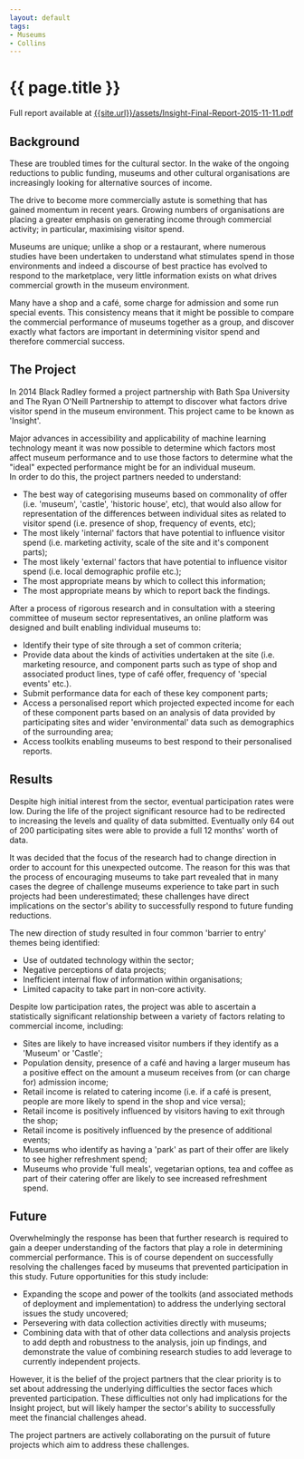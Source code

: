 ```yaml
---
layout: default
tags:
- Museums
- Collins
---
```

# {{ page.title }}

Full report available at [{{site.url}}/assets/Insight-Final-Report-2015-11-11.pdf](/assets/Insight-Final-Report-2015-11-11.pdf)

## Background

These are troubled times for the cultural sector. In the wake of the ongoing reductions to public funding, museums and other cultural organisations are increasingly looking for alternative sources of income. 

The drive to become more commercially astute is something that has gained momentum in recent years. Growing numbers of organisations are placing a greater emphasis on generating income through commercial activity; in particular, maximising visitor spend. 

Museums are unique; unlike a shop or a restaurant, where numerous studies have been undertaken to understand what stimulates spend in those environments and indeed a discourse of best practice has evolved to respond to the marketplace, very little information exists on what drives commercial growth in the museum environment.

Many have a shop and a café, some charge for admission and some run special events.  This consistency means that it might be possible to compare the commercial performance of museums together as a group, and discover exactly what factors are important in determining visitor spend and therefore commercial success.

## The Project

In 2014 Black Radley formed a project partnership with Bath Spa University and The Ryan O'Neill Partnership to attempt to discover what factors drive visitor spend in the museum environment. This project came to be known as 'Insight'. 

Major advances in accessibility and applicability of machine learning technology meant it was now possible to determine which factors most affect museum performance and to use those factors to determine what the "ideal" expected performance might be for an individual museum.  
In order to do this, the project partners needed to understand:

* The best way of categorising museums based on commonality of offer (i.e. 'museum', 'castle', 'historic house', etc), that would also allow for representation of the differences  between individual sites as related to visitor spend (i.e. presence of shop, frequency of events, etc);
* The most likely 'internal' factors that have potential to influence visitor spend (i.e. marketing activity, scale of the site and it's component parts);
* The most likely 'external' factors that have potential to influence visitor spend (i.e. local demographic profile etc.);
* The most appropriate means by which to collect this information;
* The most appropriate means by which to report back the findings.

After a process of rigorous research and in consultation with a steering committee of museum sector representatives, an online platform was designed and built enabling individual museums to:

* Identify their type of site through a set of common criteria;
* Provide data about the kinds of activities undertaken at the site (i.e. marketing resource, and component parts such as type of shop and associated product lines, type of café offer, frequency of 'special events' etc.). 
* Submit performance data for each of these key component parts;
* Access a personalised report which projected expected income for each of these component parts based on an analysis of data provided by participating sites and wider 'environmental' data such as demographics of the surrounding area;
* Access toolkits enabling museums to best respond to their personalised reports. 

## Results

Despite high initial interest from the sector, eventual participation rates were low. During the life of the project significant resource had to be redirected to increasing the levels and quality of data submitted. Eventually only 64 out of 200 participating sites were able to provide a full 12 months' worth of data. 

It was decided that the focus of the research had to change direction in order to account for this unexpected outcome. The reason for this was that the process of encouraging museums to take part revealed that in many cases the degree of challenge museums experience to take part in such projects had been underestimated; these challenges have direct implications on the sector's ability to successfully respond to future funding reductions. 

The new direction of study resulted in four common 'barrier to entry' themes being identified:

* Use of outdated technology within the sector;
* Negative perceptions of data projects;
* Inefficient internal flow of information within organisations;
* Limited capacity to take part in non-core activity. 

Despite low participation rates, the project was able to ascertain a statistically significant relationship between a variety of factors relating to commercial income, including:

* Sites are likely to have increased visitor numbers if they identify as a 'Museum' or 'Castle';
* Population density, presence of a café and having a larger museum has a positive effect on the amount a museum receives from (or can charge for) admission income;
* Retail income is related to catering income (i.e. if a café is present, people are more likely to spend in the shop and vice versa); 
* Retail income is positively influenced by visitors having to exit through the shop;
* Retail income is positively influenced by the presence of additional events;
* Museums who identify as having a 'park' as part of their offer are likely to see higher refreshment spend;
* Museums who provide 'full meals', vegetarian options, tea and coffee as part of their catering offer are likely to see increased refreshment spend.

## Future

Overwhelmingly the response has been that further research is required to gain a deeper understanding of the factors that play a role in determining commercial performance. This is of course dependent on successfully resolving the challenges faced by museums that prevented participation in this study. Future opportunities for this study include:

* Expanding the scope and power of the toolkits (and associated methods of deployment and implementation) to address the underlying sectoral issues the study uncovered;
* Persevering with data collection activities directly with museums;
* Combining data with that of other data collections and analysis projects to add depth and robustness to the analysis, join up findings, and demonstrate the value of combining research studies to add leverage to currently independent projects. 

However, it is the belief of the project partners that the clear priority is to set about addressing the underlying difficulties the sector faces which prevented participation. These difficulties not only had implications for the Insight project, but will likely hamper the sector's ability to successfully meet the financial challenges ahead. 

The project partners are actively collaborating on the pursuit of future projects which aim to address these challenges. 

